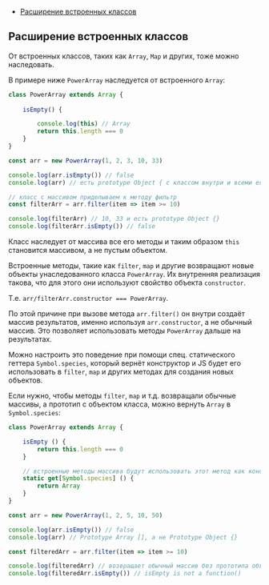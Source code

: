 - [Расширение встроенных классов](#расширение-встроенных-классов)


## Расширение встроенных классов

От встроенных классов, таких как `Array`, `Map` и других, тоже можно наследовать.

В примере ниже `PowerArray` наследуется от встроенного `Array`:

```javascript
class PowerArray extends Array {
    
    isEmpty() {

        console.log(this) // Array
        return this.length === 0
    }
}

const arr = new PowerArray(1, 2, 3, 10, 33)

console.log(arr.isEmpty()) // false
console.log(arr) // есть prototype Object { с классом внутри и всеми его методами }

// класс с массивом приделываем к методу фильтр 
const filterArr = arr.filter(item => item >= 10) 

console.log(filterArr) // 10, 33 и есть prototype Object {}
console.log(filterArr.isEmpty()) // false
```

Класс наследует от массива все его методы и таким образом `this` становится массивом, а не пустым объектом.

Встроенные методы, такие как `filter`, `map` и другие возвращают новые объекты унаследованного класса `PowerArray`. Их внутренняя реализация такова, что для этого они используют свойство объекта `constructor`.

Т.е. `arr/filterArr.constructor === PowerArray`.

По этой причине при вызове метода `arr.filter()` он внутри создаёт массив результатов, именно используя `arr.constructor`, а не обычный массив. Это позволяет использовать методы `PowerArray` дальше на результатах.

Можно настроить это поведение при помощи спец. статического геттера `Symbol.species`, который вернёт конструктор и JS будет его использовать в `filter`, `map` и других методах для создания новых объектов.

Если нужно, чтобы методы `filter`, `map` и т.д. возвращали обычные массивы, а прототип с объектом класса, можно вернуть `Array` в `Symbol.species`:

```javascript
class PowerArray extends Array {

    isEmpty () {
        return this.length === 0
    }

    // встроенные методы массива будут использовать этот метод как конструктор
    static get[Symbol.species] () {
        return Array
    }
}

const arr = new PowerArray(1, 2, 5, 10, 50)

console.log(arr.isEmpty()) // false
console.log(arr) // Prototype Array [], а не Prototype Object {}

const filteredArr = arr.filter(item => item >= 10)

console.log(filteredArr) // возвращает обычный массив без прототипа объекта с классом
console.log(filteredArr.isEmpty()) // isEmpty is not a function()
```